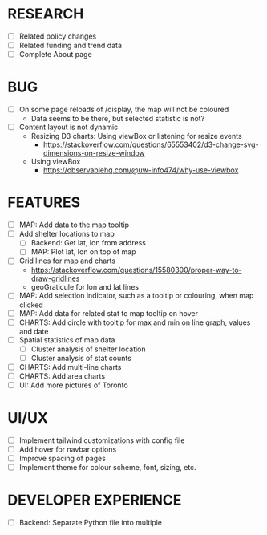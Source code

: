 # RESEARCH
- [ ] Related policy changes
- [ ] Related funding and trend data
- [ ] Complete About page

# BUG
- [ ] On some page reloads of /display, the map will not be coloured
    - Data seems to be there, but selected statistic is not?
- [ ] Content layout is not dynamic
    - Resizing D3 charts: Using viewBox or listening for resize events
        - https://stackoverflow.com/questions/65553402/d3-change-svg-dimensions-on-resize-window
    - Using viewBox
        - https://observablehq.com/@uw-info474/why-use-viewbox

# FEATURES
- [ ] MAP: Add data to the map tooltip
- [ ] Add shelter locations to map
    - [ ] Backend: Get lat, lon from address
    - [ ] MAP: Plot lat, lon on top of map
- [ ] Grid lines for map and charts
    - https://stackoverflow.com/questions/15580300/proper-way-to-draw-gridlines 
    - geoGraticule for lon and lat lines
- [ ] MAP: Add selection indicator, such as a tooltip or colouring, when map clicked
- [ ] MAP: Add data for related stat to map tooltip on hover
- [ ] CHARTS: Add circle with tooltip for max and min on line graph, values and date
- [ ] Spatial statistics of map data
    - [ ] Cluster analysis of shelter location
    - [ ] Cluster analysis of stat counts
- [ ] CHARTS: Add multi-line charts
- [ ] CHARTS: Add area charts
- [ ] UI: Add more pictures of Toronto

# UI/UX
- [ ] Implement tailwind customizations with config file
- [ ] Add hover for navbar options
- [ ] Improve spacing of pages
- [ ] Implement theme for colour scheme, font, sizing, etc. 

# DEVELOPER EXPERIENCE
- [ ] Backend: Separate Python file into multiple



